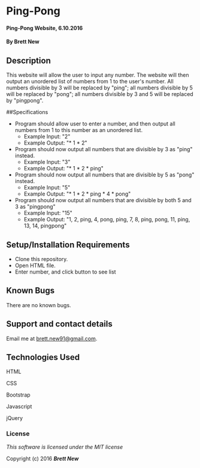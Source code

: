 # Ping-Pong

#### Ping-Pong Website, 6.10.2016

#### By Brett New

## Description

This website will allow the user to input any number. The website will then output an unordered list of numbers from 1 to the user's number. All numbers divisible by 3 will be replaced by "ping"; all numbers divisible by 5 will be replaced by "pong"; all numbers divisible by 3 and 5 will be replaced by "pingpong".
<!-- Put link to live site -->

##Specifications

- Program should allow user to enter a number, and then output all numbers from 1 to this number as an unordered list.
  - Example Input: "2"
  - Example Output: "* 1 * 2"
- Program should now output all numbers that are divisible by 3 as "ping" instead.
  - Example Input: "3"
  - Example Output: "* 1 * 2 * ping"
- Program should now output all numbers that are divisible by 5 as "pong" instead.
  - Example Input: "5"
  - Example Output: "* 1 * 2 * ping * 4 * pong"
- Program should now output all numbers that are divisible by both 5 and 3 as "pingpong"
  - Example Input: "15"
  - Example Output: "1, 2, ping, 4, pong, ping, 7, 8, ping, pong, 11, ping, 13, 14, pingpong"

## Setup/Installation Requirements

- Clone this repository.
- Open HTML file.
- Enter number, and click button to see list

## Known Bugs

There are no known bugs.

## Support and contact details

Email me at brett.new91@gmail.com.

## Technologies Used

HTML

CSS

Bootstrap

Javascript

jQuery

### License

*This software is licensed under the MIT license*

Copyright (c) 2016 **_Brett New_**
